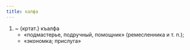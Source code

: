 ```yaml
---
title: калфа
---
```


1. ~ {кртат.} къалфа
    * «подмастерье, подручный, помощник» (ремесленника и т. п.);
    * «экономка; прислуга»
